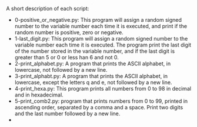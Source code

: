 A short description of each script:
+ 0-positive_or_negative.py: This program will assign a random signed number to the variable number each time it is executed, and print if the random number is positive, zero or negative.
+ 1-last_digit.py: This program will assign a random signed number to the variable number each time it is executed. The program print the last digit of the number stored in the variable number, and if the last digit is greater than 5 or 0 or less han 6 and not 0.
+ 2-print_alphabet.py: A program that prints the ASCII alphabet, in lowercase, not followed by a new line.
+ 3-print_alphabt.py: A program that prints the ASCII alphabet, in lowercase, except the letters q and e, not followed by a new line.
+ 4-print_hexa.py: This program prints all numbers from 0 to 98 in decimal and in hexadecimal.
+ 5-print_comb2.py: program that prints numbers from 0 to 99, printed in ascending order, separated by a comma and a space. Print two digits and the last number followed by a new line.
+
